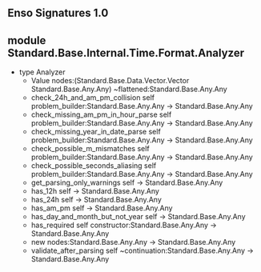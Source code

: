## Enso Signatures 1.0
## module Standard.Base.Internal.Time.Format.Analyzer
- type Analyzer
    - Value nodes:(Standard.Base.Data.Vector.Vector Standard.Base.Any.Any) ~flattened:Standard.Base.Any.Any
    - check_24h_and_am_pm_collision self problem_builder:Standard.Base.Any.Any -> Standard.Base.Any.Any
    - check_missing_am_pm_in_hour_parse self problem_builder:Standard.Base.Any.Any -> Standard.Base.Any.Any
    - check_missing_year_in_date_parse self problem_builder:Standard.Base.Any.Any -> Standard.Base.Any.Any
    - check_possible_m_mismatches self problem_builder:Standard.Base.Any.Any -> Standard.Base.Any.Any
    - check_possible_seconds_aliasing self problem_builder:Standard.Base.Any.Any -> Standard.Base.Any.Any
    - get_parsing_only_warnings self -> Standard.Base.Any.Any
    - has_12h self -> Standard.Base.Any.Any
    - has_24h self -> Standard.Base.Any.Any
    - has_am_pm self -> Standard.Base.Any.Any
    - has_day_and_month_but_not_year self -> Standard.Base.Any.Any
    - has_required self constructor:Standard.Base.Any.Any -> Standard.Base.Any.Any
    - new nodes:Standard.Base.Any.Any -> Standard.Base.Any.Any
    - validate_after_parsing self ~continuation:Standard.Base.Any.Any -> Standard.Base.Any.Any

